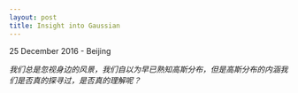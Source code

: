 ```yaml
---
layout: post
title: Insight into Gaussian
---
```


<p class="meta">25 December 2016 - Beijing</p>

*我们总是忽视身边的风景，我们自以为早已熟知高斯分布，但是高斯分布的内涵我们是否真的探寻过，是否真的理解呢？*

